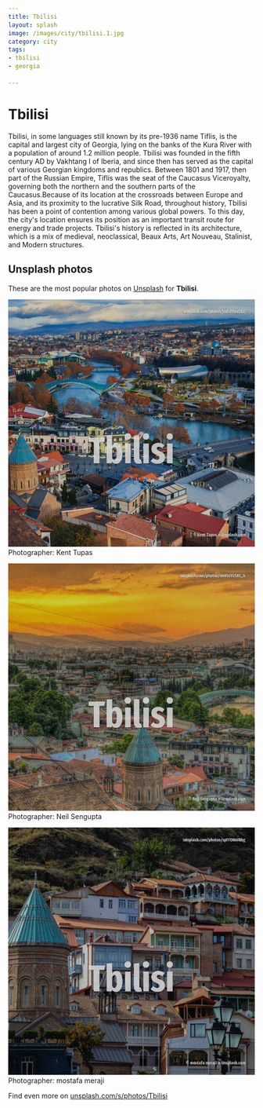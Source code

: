 ```yaml
---
title: Tbilisi
layout: splash
image: /images/city/tbilisi.1.jpg
category: city
tags:
- tbilisi
- georgia

---
```

# Tbilisi

Tbilisi, in some languages still known by its pre-1936 name Tiflis,  is the capital and largest  city of Georgia, lying on the banks of the Kura River with a population of around 1.2 million  people. Tbilisi was founded in the fifth century AD by Vakhtang I of Iberia, and since then has served as  the capital of various Georgian kingdoms and republics. Between 1801 and 1917, then part of the Russian Empire, Tiflis was the seat of the Caucasus  Viceroyalty, governing both the northern and the southern parts of the Caucasus.Because of its  location at the crossroads between Europe and Asia, and its proximity to the lucrative Silk Road,  throughout history, Tbilisi has been a point of contention among various global powers. To this day, the city's location ensures its position as an important transit route for energy and  trade projects. Tbilisi's history is reflected in its architecture, which is a mix of medieval, neoclassical, Beaux  Arts, Art Nouveau, Stalinist, and Modern structures. 

 
## Unsplash photos
These are the most popular photos on [Unsplash](https://unsplash.com) for **Tbilisi**.
 
![Tbilisi](/images/city/tbilisi.1.jpg)
Photographer:  Kent Tupas
 
![Tbilisi](/images/city/tbilisi.2.jpg)
Photographer:  Neil Sengupta
 
![Tbilisi](/images/city/tbilisi.3.jpg)
Photographer:  mostafa meraji
 
Find even more on [unsplash.com/s/photos/Tbilisi](https://unsplash.com/s/photos/Tbilisi)
 
